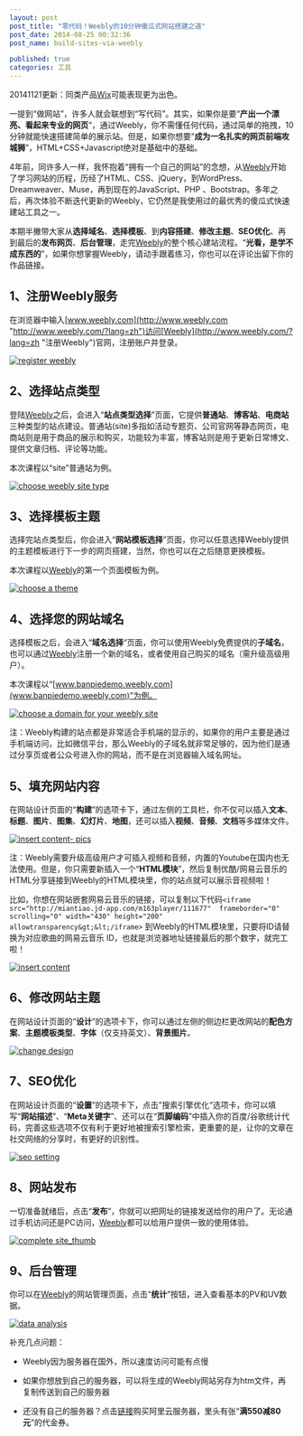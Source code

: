 ```yaml
---
layout: post
post_title: "零代码！Weebly的10分钟傻瓜式网站搭建之道"
post_date: 2014-08-25 00:32:36
post_name: build-sites-via-weebly

published: true
categories: 工具
---
```


20141121更新：同类产品[Wix](http://www.wix.com/)可能表现更为出色。

一提到“做网站”，许多人就会联想到“写代码”。其实，如果你是要“**产出一个漂亮、看起来专业的网页**“，通过Weebly，你不需懂任何代码，通过简单的拖拽，10分钟就能快速搭建简单的展示站。但是，如果你想要“**成为一名扎实的网页前端攻城狮**”，HTML+CSS+Javascript绝对是基础中的基础。

4年前，同许多人一样，我怀抱着“拥有一个自己的网站”的念想，从[Weebly](http://www.weebly.com/?lang=zh)开始了学习网站的历程，历经了HTML、CSS、jQuery，到WordPress、Dreamweaver、Muse，再到现在的JavaScript、PHP 、Bootstrap。多年之后，再次体验不断迭代更新的Weebly，它仍然是我使用过的最优秀的傻瓜式快速建站工具之一。

本期半撇带大家从**选择域名**、**选择模板**、到**内容搭建**、**修改主题**、**SEO优化**、再到最后的**发布网页**、**后台管理**，走完[Weebly](http://www.weebly.com/?lang=zh)的整个核心建站流程。“**光看，是学不成东西的**”，如果你想掌握Weebly，请动手跟着练习，你也可以在评论出留下你的作品链接。

## 1、注册Weebly服务

在浏览器中输入[www.weebly.com](http://www.weebly.com "http://www.weebly.com/?lang=zh")访问[Weebly](http://www.weebly.com/?lang=zh "注册Weebly")官网，注册账户并登录。

[![register weebly](http://7arnhx.com1.z0.glb.clouddn.com/wp-content/uploads/2014/08/registerweebly_thumb.jpg "register weebly")](http://7arnhx.com1.z0.glb.clouddn.com/wp-content/uploads/2014/08/registerweebly.jpg)

## 2、选择站点类型

登陆[Weebly](http://www.weebly.com/?lang=zh)之后，会进入“**站点类型选择**”页面，它提供**普通站**、**博客站**、**电商站**三种类型的站点建设。普通站(site)多指如活动专题页、公司官网等静态网页，电商站则是用于商品的展示和购买，功能较为丰富，博客站则是用于更新日常博文、提供文章归档、评论等功能。

本次课程以“site”普通站为例。

[![choose weebly site type ](http://7arnhx.com1.z0.glb.clouddn.com/wp-content/uploads/2014/08/chooseweeblysitetype_thumb.jpg "choose weebly site type ")](http://7arnhx.com1.z0.glb.clouddn.com/wp-content/uploads/2014/08/chooseweeblysitetype.jpg)

## 3、选择模板主题

选择完站点类型后，你会进入“**网站模板选择**”页面，你可以任意选择Weebly提供的主题模板进行下一步的网页搭建，当然，你也可以在之后随意更换模板。

本次课程以[Weebly](http://www.weebly.com/?lang=zh)的第一个页面模板为例。

[![choose a theme](http://7arnhx.com1.z0.glb.clouddn.com/wp-content/uploads/2014/08/chooseatheme_thumb.jpg "choose a theme")](http://7arnhx.com1.z0.glb.clouddn.com/wp-content/uploads/2014/08/chooseatheme.jpg)

## 4、选择您的网站域名

选择模板之后，会进入“**域名选择**“页面，你可以使用Weebly免费提供的**子域名**，也可以通过[Weebly](http://www.weebly.com/?lang=zh)注册一个新的域名，或者使用自己购买的域名（需升级高级用户）。

本次课程以“[www.banpiedemo.weebly.com](www.banpiedemo.weebly.com)”为例。

[![choose a domain for your weebly site](http://7arnhx.com1.z0.glb.clouddn.com/wp-content/uploads/2014/08/chooseadomainforyourweeblysite_thumb.jpg "choose a domain for your weebly site")](http://7arnhx.com1.z0.glb.clouddn.com/wp-content/uploads/2014/08/chooseadomainforyourweeblysite.jpg)

注：Weebly构建的站点都是非常适合手机端的显示的，如果你的用户主要是通过手机端访问，比如微信平台，那么Weebly的子域名就非常足够的，因为他们是通过分享页或者公众号进入你的网站，而不是在浏览器输入域名网址。

## 5、填充网站内容

在网站设计页面的“**构建**”的选项卡下，通过左侧的工具栏，你不仅可以插入**文本**、**标题**、**图片**、**图集**、**幻灯片**、**地图**，还可以插入**视频**、**音频**、**文档**等多媒体文件。

[![insert content- pics](http://7arnhx.com1.z0.glb.clouddn.com/wp-content/uploads/2014/08/insertcontentpics_thumb.jpg "insert content- pics")](http://7arnhx.com1.z0.glb.clouddn.com/wp-content/uploads/2014/08/insertcontentpics.jpg)

注：Weebly需要升级高级用户才可插入视频和音频，内置的Youtube在国内也无法使用。但是，你只需要新插入一个“**HTML模块**”，然后复制优酷/网易云音乐的HTML分享链接到Weebly的HTML模块里，你的站点就可以展示音视频啦！

比如，你想在网站嵌套网易云音乐的链接，可以复制以下代码`<iframe src="http://miantiao.jd-app.com/m163player/111677"  frameborder="0" scrolling="0" width="430" height="200" allowtransparency&gt;&lt;/iframe>` 到Weebly的HTML模块里，只要将ID请替换为对应歌曲的网易云音乐 ID，也就是浏览器地址链接最后的那个数字，就完工啦！

[![insert content](http://7arnhx.com1.z0.glb.clouddn.com/wp-content/uploads/2014/08/insertcontent_thumb.jpg "insert content")](http://7arnhx.com1.z0.glb.clouddn.com/wp-content/uploads/2014/08/insertcontent.jpg)

## 6、修改网站主题

在网站设计页面的“**设计**”的选项卡下，你可以通过左侧的侧边栏更改网站的**配色方案**、**主题模板类型**、**字体**（仅支持英文）、**背景图片**。

[![change design](http://7arnhx.com1.z0.glb.clouddn.com/wp-content/uploads/2014/08/changedesign_thumb.jpg "change design")](http://7arnhx.com1.z0.glb.clouddn.com/wp-content/uploads/2014/08/changedesign.jpg)

## 7、SEO优化

在网站设计页面的“**设置**”的选项卡下，点击”搜索引擎优化“选项卡，你可以填写“**网站描述**”、“**Meta关键字**”、还可以在“**页脚编码**”中插入你的百度/谷歌统计代码，完善这些选项不仅有利于更好地被搜索引擎检索，更重要的是，让你的文章在社交网络的分享时，有更好的识别性。

[![seo  setting](http://7arnhx.com1.z0.glb.clouddn.com/wp-content/uploads/2014/08/seosetting_thumb.jpg "seo  setting")](http://7arnhx.com1.z0.glb.clouddn.com/wp-content/uploads/2014/08/seosetting.jpg)

## 8、网站发布

一切准备就绪后，点击“**发布**”，你就可以把网址的链接发送给你的用户了。无论通过手机访问还是PC访问，[Weebly](http://www.weebly.com/?lang=zh)都可以给用户提供一致的使用体验。

[![complete site_thumb](http://7arnhx.com1.z0.glb.clouddn.com/wp-content/uploads/2014/08/complete-site_thumb-503x1024.jpg)](http://7arnhx.com1.z0.glb.clouddn.com/wp-content/uploads/2014/08/complete-site_thumb.jpg)

## 9、后台管理

你可以在[Weebly](http://www.weebly.com/?lang=zh)的网站管理页面，点击“**统计**”按钮，进入查看基本的PV和UV数据。

[![data analysis](http://7arnhx.com1.z0.glb.clouddn.com/wp-content/uploads/2014/08/dataanalysis_thumb.jpg "data analysis")](http://7arnhx.com1.z0.glb.clouddn.com/wp-content/uploads/2014/08/dataanalysis.jpg)

补充几点问题：

*   Weebly因为服务器在国外，所以速度访问可能有点慢

*   如果你想放到自己的服务器，可以将生成的Weebly网站另存为htm文件，再复制传送到自己的服务器

*   还没有自己的服务器？点击[链接](http://promotion.aliyun.com/act/aliyun/kjmedia/activity_3.html?ali_trackid=2:mm_13429164_7164438_24318027:1407557480_2k5_541541622#tocoupon)购买阿里云服务器，里头有张“**满550减80元**”的代金券。
